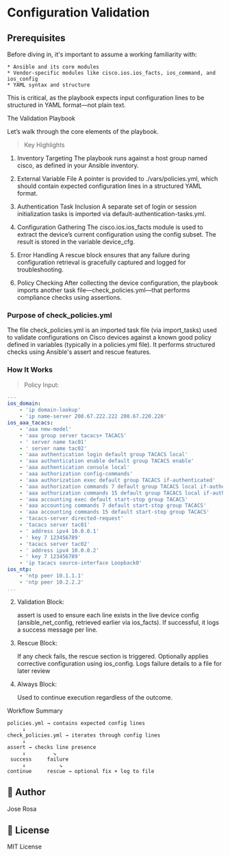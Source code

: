 # Configuration Validation 

## Prerequisites

Before diving in, it's important to assume a working familiarity with:

    * Ansible and its core modules
    * Vendor-specific modules like cisco.ios.ios_facts, ios_command, and ios_config
    * YAML syntax and structure

This is critical, as the playbook expects input configuration lines to be structured in YAML format—not plain text. 

 The Validation Playbook

Let’s walk through the core elements of the playbook.

> Key Highlights

1.  Inventory Targeting The playbook runs against a host group named cisco, as defined in your Ansible inventory.

2. External Variable File A pointer is provided to ./vars/policies.yml, which should contain expected configuration lines in a structured YAML format.

3. Authentication Task Inclusion A separate set of login or session initialization tasks is imported via default-authentication-tasks.yml.

4. Configuration Gathering The cisco.ios.ios_facts module is used to extract the device’s current configuration using the config subset. The result is stored in the variable device_cfg.

5. Error Handling A rescue block ensures that any failure during configuration retrieval is gracefully captured and logged for troubleshooting.

6. Policy Checking After collecting the device configuration, the playbook imports another task file—check_policies.yml—that performs compliance checks using assertions.

### Purpose of check_policies.yml

The file check_policies.yml is an imported task file (via import_tasks) used to validate configurations on Cisco devices against a known good policy defined in variables (typically in a policies.yml file). It performs structured checks using Ansible's assert and rescue features. 

### How It Works

> Policy Input:

```yml
---
ios_domain:
    - 'ip domain-lookup'
    - 'ip name-server 208.67.222.222 208.67.220.220'
ios_aaa_tacacs:
    - 'aaa new-model'
    - 'aaa group server tacacs+ TACACS'
    - ' server name tac01'
    - ' server name tac02'
    - 'aaa authentication login default group TACACS local'
    - 'aaa authentication enable default group TACACS enable'
    - 'aaa authentication console local'
    - 'aaa authorization config-commands'
    - 'aaa authorization exec default group TACACS if-authenticated'
    - 'aaa authorization commands 7 default group TACACS local if-authenticated'
    - 'aaa authorization commands 15 default group TACACS local if-authenticated'
    - 'aaa accounting exec default start-stop group TACACS'
    - 'aaa accounting commands 7 default start-stop group TACACS'
    - 'aaa accounting commands 15 default start-stop group TACACS'
    - 'tacacs-server directed-request'
    - 'tacacs server tac01'
    - ' address ipv4 10.0.0.1'
    - ' key 7 123456789'
    - 'tacacs server tac02'
    - ' address ipv4 10.0.0.2'
    - ' key 7 123456789'
    - 'ip tacacs source-interface Loopback0'
ios_ntp:
    - 'ntp peer 10.1.1.1'
    - 'ntp peer 10.2.2.2'
...
```

2. Validation Block:

    assert is used to ensure each line exists in the live device config (ansible_net_config, retrieved earlier via ios_facts).
    If successful, it logs a success message per line.

3. Rescue Block:

    If any check fails, the rescue section is triggered.
    Optionally applies corrective configuration using ios_config.
    Logs failure details to a file for later review

4. Always Block:

    Used to continue execution regardless of the outcome.

Workflow Summary

```
policies.yml → contains expected config lines
     ↓
check_policies.yml → iterates through config lines
     ↓
assert → checks line presence
     ↓         ↘
 success     failure
     ↓           ↘
continue     rescue → optional fix + log to file
```

## 👤 Author
Jose Rosa

## 📘 License
MIT License 